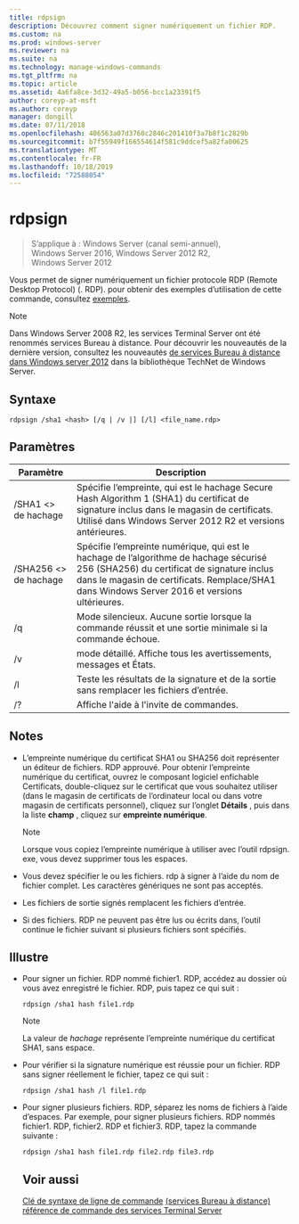 ```yaml
---
title: rdpsign
description: Découvrez comment signer numériquement un fichier RDP.
ms.custom: na
ms.prod: windows-server
ms.reviewer: na
ms.suite: na
ms.technology: manage-windows-commands
ms.tgt_pltfrm: na
ms.topic: article
ms.assetid: 4a6fa8ce-3d32-49a5-b056-bcc1a23391f5
author: coreyp-at-msft
ms.author: coreyp
manager: dongill
ms.date: 07/11/2018
ms.openlocfilehash: 406563a07d3760c2846c201410f3a7b8f1c2829b
ms.sourcegitcommit: b7f55949f166554614f581c9ddcef5a82fa00625
ms.translationtype: MT
ms.contentlocale: fr-FR
ms.lasthandoff: 10/18/2019
ms.locfileid: "72588054"
---
```

# <a name="rdpsign"></a>rdpsign

>S’applique à : Windows Server (canal semi-annuel), Windows Server 2016, Windows Server 2012 R2, Windows Server 2012

Vous permet de signer numériquement un fichier protocole RDP (Remote Desktop Protocol) (. RDP).
pour obtenir des exemples d’utilisation de cette commande, consultez [exemples](#BKMK_examples).

> [!NOTE]
> Dans Windows Server 2008 R2, les services Terminal Server ont été renommés services Bureau à distance. Pour découvrir les nouveautés de la dernière version, consultez les nouveautés [de services Bureau à distance dans Windows server 2012](https://technet.microsoft.com/library/hh831527) dans la bibliothèque TechNet de Windows Server.

## <a name="syntax"></a>Syntaxe
```
rdpsign /sha1 <hash> [/q | /v |] [/l] <file_name.rdp>
```

## <a name="parameters"></a>Paramètres

|Paramètre|Description|
|-------|--------|
|/SHA1 \<> de hachage|Spécifie l’empreinte, qui est le hachage Secure Hash Algorithm 1 (SHA1) du certificat de signature inclus dans le magasin de certificats. Utilisé dans Windows Server 2012 R2 et versions antérieures.|
|/SHA256 \<> de hachage|Spécifie l’empreinte numérique, qui est le hachage de l’algorithme de hachage sécurisé 256 (SHA256) du certificat de signature inclus dans le magasin de certificats. Remplace/SHA1 dans Windows Server 2016 et versions ultérieures.|
|/q|Mode silencieux. Aucune sortie lorsque la commande réussit et une sortie minimale si la commande échoue.|
|/v|mode détaillé. Affiche tous les avertissements, messages et États.|
|/l|Teste les résultats de la signature et de la sortie sans remplacer les fichiers d’entrée.|
|/?|Affiche l'aide à l'invite de commandes.|

## <a name="remarks"></a>Notes
-   L’empreinte numérique du certificat SHA1 ou SHA256 doit représenter un éditeur de fichiers. RDP approuvé. Pour obtenir l’empreinte numérique du certificat, ouvrez le composant logiciel enfichable Certificats, double-cliquez sur le certificat que vous souhaitez utiliser (dans le magasin de certificats de l’ordinateur local ou dans votre magasin de certificats personnel), cliquez sur l’onglet **Détails** , puis dans la liste **champ** , cliquez sur **empreinte numérique**.

    > [!NOTE]
    > Lorsque vous copiez l’empreinte numérique à utiliser avec l’outil rdpsign. exe, vous devez supprimer tous les espaces.

-   Vous devez spécifier le ou les fichiers. rdp à signer à l’aide du nom de fichier complet. Les caractères génériques ne sont pas acceptés.
-   Les fichiers de sortie signés remplacent les fichiers d’entrée.
-   Si des fichiers. RDP ne peuvent pas être lus ou écrits dans, l’outil continue le fichier suivant si plusieurs fichiers sont spécifiés.

## <a name="BKMK_examples"></a>Illustre
- Pour signer un fichier. RDP nommé fichier1. RDP, accédez au dossier où vous avez enregistré le fichier. RDP, puis tapez ce qui suit :
  ```
  rdpsign /sha1 hash file1.rdp
  ```
  > [!NOTE]
  > La valeur de *hachage* représente l’empreinte numérique du certificat SHA1, sans espace.
- Pour vérifier si la signature numérique est réussie pour un fichier. RDP sans signer réellement le fichier, tapez ce qui suit :
  ```
  rdpsign /sha1 hash /l file1.rdp
  ```
- Pour signer plusieurs fichiers. RDP, séparez les noms de fichiers à l’aide d’espaces. Par exemple, pour signer plusieurs fichiers. RDP nommés fichier1. RDP, fichier2. RDP et fichier3. RDP, tapez la commande suivante :
  ```
  rdpsign /sha1 hash file1.rdp file2.rdp file3.rdp
  ```
  ## <a name="see-also"></a>Voir aussi
  [Clé de syntaxe de ligne de commande](command-line-syntax-key.md)
  [ &#40;services Bureau à distance&#41; référence de commande des services Terminal Server](remote-desktop-services-terminal-services-command-reference.md)
